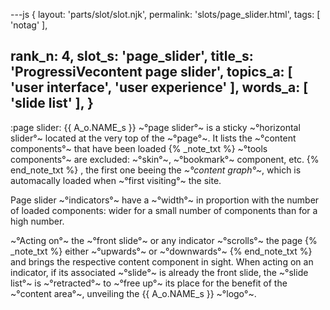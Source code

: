 ---js
{
  layout: 'parts/slot/slot.njk',
  permalink: 'slots/page_slider.html',
  tags: [ 'notag' ],

  rank_n: 4,
  slot_s: 'page_slider',
  title_s: 'ProgressiVecontent page slider',
  topics_a: [ 'user interface', 'user experience' ],
  words_a: [ 'slide list' ],
}
---
:page slider:
{{ A_o.NAME_s }} ~°page slider°~ is a sticky ~°horizontal slider°~ located at the very top of the ~°page°~.
It lists the ~°content components°~ that have been loaded
{% _note_txt  %}
~°tools components°~ are excluded: ~°skin°~, ~°bookmark°~ component, etc.
{% end_note_txt %}
, the first one beeing the _~°content graph°~_, which is automacally loaded when ~°first visiting°~ the site.

Page slider ~°indicators°~ have a ~°width°~ in proportion with the number of loaded components: wider for a small number of components than for a high number.

~°Acting on°~ the ~°front slide°~ or any indicator ~°scrolls°~ the page
{% _note_txt  %}
either ~°upwards°~ or ~°downwards°~
{% end_note_txt %}
and brings the respective content component in sight.
When acting on an indicator, if its associated ~°slide°~ is already the front slide, the ~°slide list°~ is ~°retracted°~ to ~°free up°~ its place for the benefit of the ~°content area°~, unveiling the {{ A_o.NAME_s }} ~°logo°~.
